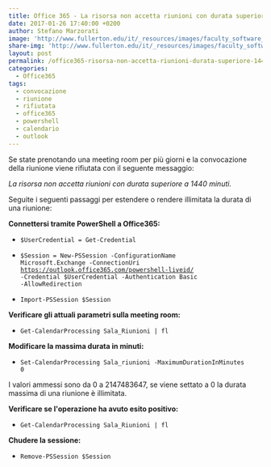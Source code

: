 ```yaml
---
title: Office 365 - La risorsa non accetta riunioni con durata superiore a 1440 minuti
date: 2017-01-26 17:40:00 +0200
author: Stefano Marzorati
image: 'http://www.fullerton.edu/it/_resources/images/faculty_software_logo/office365_logo.png'
share-img: 'http://www.fullerton.edu/it/_resources/images/faculty_software_logo/office365_logo.png'
layout: post
permalink: /office365-risorsa-non-accetta-riunioni-durata-superiore-1440-minuti/
categories:
  - Office365
tags:
  - convocazione
  - riunione
  - rifiutata
  - office365
  - powershell
  - calendario
  - outlook
---
```

Se state prenotando una meeting room per più giorni e la convocazione della riunione viene rifiutata con il seguente messaggio:   

*La risorsa non accetta riunioni con durata superiore a 1440 minuti.*   

Seguite i seguenti passaggi per estendere o rendere illimitata la durata di una riunione:   

**Connettersi tramite PowerShell a Office365:**   

  - <code>$UserCredential = Get-Credential</code>

  - <code>$Session = New-PSSession -ConfigurationName Microsoft.Exchange -ConnectionUri https://outlook.office365.com/powershell-liveid/ -Credential $UserCredential -Authentication Basic -AllowRedirection</code>

  - <code>Import-PSSession $Session</code>

**Verificare gli attuali parametri sulla meeting room:**   

  - <code>Get-CalendarProcessing Sala_Riunioni | fl</code>

**Modificare la massima durata in minuti:**   

  - <code>Set-CalendarProcessing Sala_riunioni -MaximumDurationInMinutes 0</code>

I valori ammessi sono da 0 a 2147483647, se viene settato a 0 la durata massima di una riunione è illimitata.   

**Verificare se l'operazione ha avuto esito positivo:**   

  - <code>Get-CalendarProcessing Sala_Riunioni | fl</code>

**Chudere la sessione:**   

  - <code>Remove-PSSession $Session</code>